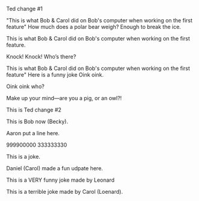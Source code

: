 
Ted change #1 


"This is what Bob & Carol did on Bob's computer when working on the first feature"
How much does a polar bear weigh? Enough to break the ice.

This is what Bob & Carol did on Bob's computer when working on the first feature. 

Knock! Knock!
Who’s there?

This is what Bob & Carol did on Bob's computer when working on the first feature"
Here is a funny joke
Oink oink.

Oink oink who?

Make up your mind—are you a pig, or an owl?!

This is Ted change #2


This is Bob now (Becky).


Aaron put a line here.


999900000
333333330

This is a joke.

Daniel (Carol) made a fun udpate here.

This is a VERY funny joke made by Leonard 


This is a terrible joke made by Carol (Loenard).